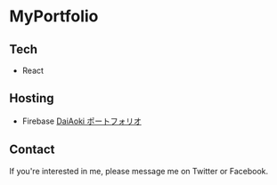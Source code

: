 # MyPortfolio

## Tech
- React

## Hosting
- Firebase
[DaiAoki ポートフォリオ](https://daiaoki.me)

## Contact
If you're interested in me, please message me on Twitter or Facebook.